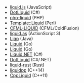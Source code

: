 * [liquid.js](https://github.com/darthapo/liquid.js) (JavaScript)
* [DotLiquid](http://dotliquidmarkup.org/) (C#)
* [php-liquid](https://github.com/harrydeluxe/php-liquid) (PHP)
* [Template::Liquid](https://metacpan.org/pod/Template::Liquid) (Perl)
* [CFML-LIQUID](https://github.com/rip747/cfml-liquid) (CFML/ColdFusion)
* [liquid.as](https://github.com/prevailhs/liquid.as) (ActionScript 3)
* [Liqp](https://github.com/bkiers/Liqp) (Java)
* [Liquid](https://github.com/karlseguin/liquid) (Go)
* [Liquid](https://github.com/osteele/liquid) (Go)
* [Liquid.NET](https://github.com/mikebridge/Liquid.NET) (C#)
* [DotLiquid](https://github.com/dotliquid/dotliquid) (C#/.NET)
* [liquid-rust](https://github.com/cobalt-org/liquid-rust) (Rust)
* [liquidpp](https://github.com/mrpi/liquidpp) (C++14)
* [CppLiquid](https://github.com/kainjow/CppLiquid) (C++11)